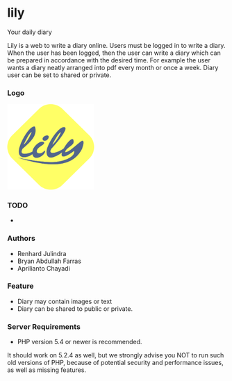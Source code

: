 # lily
Your daily diary

Lily is a web to write a diary online. Users must be logged in to write a diary. When the user has been logged, then the user can write a diary which can be prepared in accordance with the desired time. For example the user wants a diary neatly arranged into pdf every month or once a week. Diary user can be set to shared or private.

### Logo
<img src="https://raw.githubusercontent.com/julindra/lily/master/lily.png" alt="lily logo" width="200px">

### TODO
-

### Authors
- Renhard Julindra
- Bryan Abdullah Farras
- Aprilianto Chayadi

### Feature
- Diary may contain images or text
- Diary can be shared to public or private.

### Server Requirements
- PHP version 5.4 or newer is recommended.

It should work on 5.2.4 as well, but we strongly advise you NOT to run
such old versions of PHP, because of potential security and performance
issues, as well as missing features.
